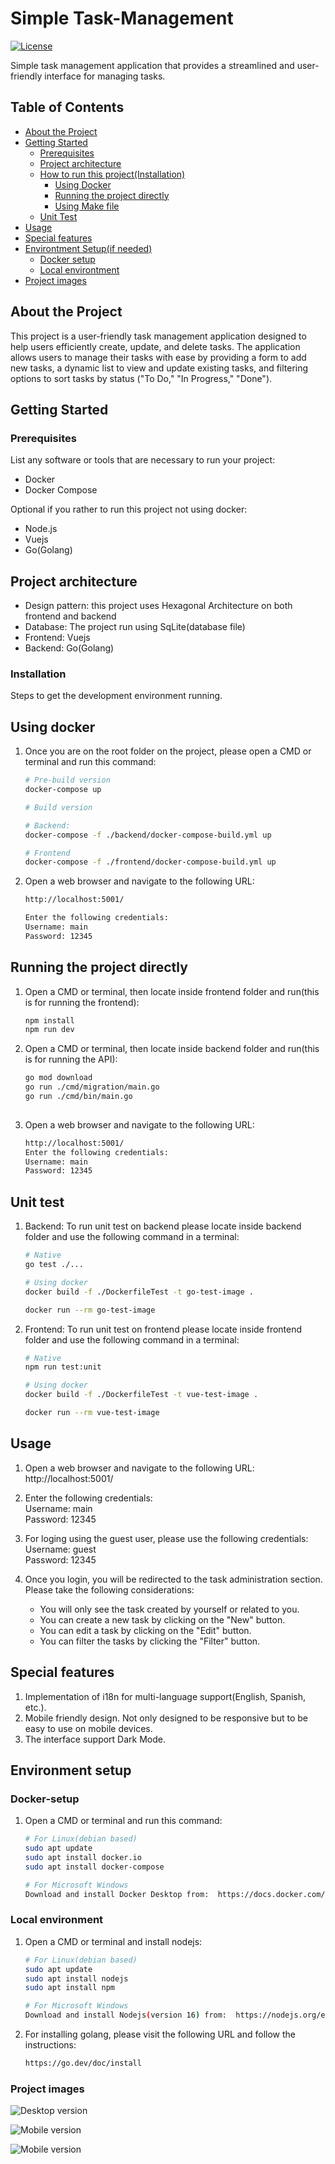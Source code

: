# Simple Task-Management
[![License](https://img.shields.io/github/license/LuisAlfredo88/simple_task_management)](MIT)

Simple task management application that provides a streamlined and user-friendly interface for managing tasks.

## Table of Contents

- [About the Project](#about-the-project)
- [Getting Started](#getting-started)
  - [Prerequisites](#prerequisites)
  - [Project architecture](#project-architecture)
  - [How to run this project(Installation)](#installation)
    - [Using Docker](#using-docker)
    - [Running the project directly](#running-the-project-directly)
    - [Using Make file](#running-the-project-using-make-file)
   - [Unit Test](#unit-test)
- [Usage](#usage)
- [Special features](#special-features)
- [Environtment Setup(if needed)](#environment-setup)
  - [Docker setup](#docker-setup)
  - [Local environtment](#local-environment)
- [Project images](#project-images)
## About the Project

This project is a user-friendly task management application designed to help users efficiently create, update, and delete tasks. The application allows users to manage their tasks with ease by providing a form to add new tasks, a dynamic list to view and update existing tasks, and filtering options to sort tasks by status ("To Do," "In Progress," "Done").

## Getting Started

### Prerequisites

List any software or tools that are necessary to run your project:

- Docker
- Docker Compose

Optional if you rather to run this project not using docker:
- Node.js
- Vuejs
- Go(Golang)

## Project architecture
- Design pattern: this project uses Hexagonal Architecture on both frontend and backend
- Database: The project run using SqLite(database file)
- Frontend: Vuejs
- Backend: Go(Golang)

### Installation

Steps to get the development environment running.

## Using docker
1. Once you are on the root folder on the project, please open a CMD or terminal and run this command:
   ```sh
   # Pre-build version
   docker-compose up

   # Build version

   # Backend:
   docker-compose -f ./backend/docker-compose-build.yml up

   # Frontend
   docker-compose -f ./frontend/docker-compose-build.yml up

2. Open a web browser and navigate to the following URL:
   ```sh   
   http://localhost:5001/
   
   Enter the following credentials:
   Username: main
   Password: 12345

## Running the project directly
1. Open a CMD or terminal, then locate inside frontend folder and run(this is for running the frontend):
   ```sh
   npm install
   npm run dev

2. Open a CMD or terminal, then locate inside backend folder and run(this is for running the API):
   ```sh
   go mod download
   go run ./cmd/migration/main.go
   go run ./cmd/bin/main.go
  
3. Open a web browser and navigate to the following URL:
   ```sh
   http://localhost:5001/
   Enter the following credentials:
   Username: main
   Password: 12345

## Unit test
1. Backend: To run unit test on backend please locate inside backend folder and use the following command in a terminal:
   ```sh
   # Native
   go test ./...

   # Using docker
   docker build -f ./DockerfileTest -t go-test-image .

   docker run --rm go-test-image

2. Frontend: To run unit test on frontend please locate inside frontend folder and use the following command in a terminal:
   ```sh
   # Native
   npm run test:unit

   # Using docker
   docker build -f ./DockerfileTest -t vue-test-image .

   docker run --rm vue-test-image

## Usage
1. Open a web browser and navigate to the following URL: http://localhost:5001/

2. Enter the following credentials:<br>
Username: main<br>
Password: 12345

3. For loging using the guest user, please use the following credentials:<br>
Username: guest<br>
Password: 12345

4. Once you login, you will be redirected to the task administration section. Please take the following considerations:
    - You will only see the task created by yourself or related to you.
    - You can create a new task by clicking on the "New" button.
    - You can edit a task by clicking on the "Edit" button.
    - You can filter the tasks by clicking the "Filter" button.

## Special features
1. Implementation of i18n for multi-language support(English, Spanish, etc.).
2. Mobile friendly design. Not only designed to be responsive but to be easy to use on mobile devices. 
3. The interface support Dark Mode.

## Environment setup
### Docker-setup
1. Open a CMD or terminal and run this command:
   ```sh
   # For Linux(debian based)
   sudo apt update
   sudo apt install docker.io
   sudo apt install docker-compose

   # For Microsoft Windows
   Download and install Docker Desktop from:  https://docs.docker.com/desktop/install/windows-install/

### Local environment
1. Open a CMD or terminal and install nodejs:
   ```sh
   # For Linux(debian based)
   sudo apt update
   sudo apt install nodejs
   sudo apt install npm

   # For Microsoft Windows
   Download and install Nodejs(version 16) from:  https://nodejs.org/en/download/prebuilt-installer

2. For installing golang, please visit the following URL and follow the instructions:
   ```sh
   https://go.dev/doc/install


### Project images

![Desktop version](./project_images/desktop.png)

![Mobile version](./project_images/dektop_dark.png)

![Mobile version](./project_images/mobile_images.png)
